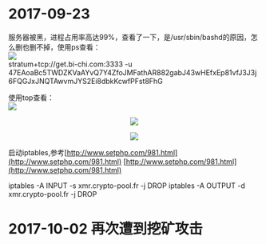 # 2017-09-23
服务器被黑，进程占用率高达99%，查看了一下，是/usr/sbin/bashd的原因，怎么删也删不掉，使用ps查看：  
![](http://image.wenzhihuai.com/images/553ac1ca20170923033013.png)  
stratum+tcp://get.bi-chi.com:3333 -u 47EAoaBc5TWDZKVaAYvQ7Y4ZfoJMFathAR882gabJ43wHEfxEp81vfJ3J3j6FQGJxJNQTAwvmJYS2Ei8dbkKcwfPFst8FhG   

使用top查看：  
![](http://image.wenzhihuai.com/images/20170923033252.png)

<div align="center">

![](http://image.wenzhihuai.com/images/20170923034427.png)

</div>

<div align="center">

![](http://image.wenzhihuai.com/images/20170923040503.png)

</div>

启动iptables,参考[http://www.setphp.com/981.html](http://www.setphp.com/981.html)
[http://www.setphp.com/981.html](http://www.setphp.com/981.html)

iptables -A INPUT -s xmr.crypto-pool.fr -j DROP
iptables -A OUTPUT -d xmr.crypto-pool.fr -j DROP


# 2017-10-02 再次遭到挖矿攻击
